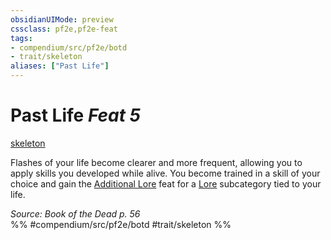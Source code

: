 ```yaml
---
obsidianUIMode: preview
cssclass: pf2e,pf2e-feat
tags:
- compendium/src/pf2e/botd
- trait/skeleton
aliases: ["Past Life"]
---
```

# Past Life  *Feat 5*  
[skeleton](skeleton-b1.md "Skeleton Ancestry & Heritage Trait")  


Flashes of your life become clearer and more frequent, allowing you to apply skills you developed while alive. You become trained in a skill of your choice and gain the [Additional Lore](additional-lore.md) feat for a [Lore](skills.md#Lore) subcategory tied to your life.

*Source: Book of the Dead p. 56*  
%% #compendium/src/pf2e/botd #trait/skeleton %%